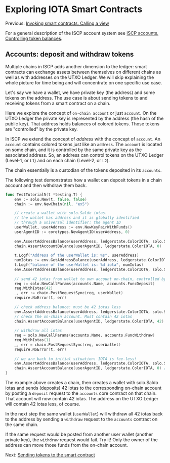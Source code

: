 # Exploring IOTA Smart Contracts

Previous: [Invoking smart contracts. Calling a view](07.md)   

For a general description of the ISCP account system see
[ISCP accounts. Controlling token balances](iscp_accounts.md).

## Accounts: deposit and withdraw tokens

Multiple chains in ISCP adds another dimension to the ledger: smart contracts
can exchange assets between themselves on different chains as well as with
addresses on the UTXO Ledger. We will skip explaining the whole picture for time
being and will concentrate on one specific use case.

Let's say we have a wallet, we have private key (the address) and some tokens on
the address. The use case is about sending tokens to and receiving tokens from a
smart contract on a chain.

Here we explore the concept of `on-chain account` or just `account`. On the UTXO
Ledger the private key is represented by the address (the hash of the public
key). That address holds balances of colored tokens. Those tokens are
"controlled" by the private key.

In ISCP we extend the concept of _address_ with the concept of `account`. An 
`account` contains colored tokens just like an `address`. The `account` is
located on some chain, and it is controlled by the same private key as the 
associated address. So, an address can control tokens on the UTXO Ledger 
(Level-1, or `L1`) and on each chain (Level-2, or `L2`).

The chain essentially is a custodian of the tokens deposited in its `accounts`.

The following test demonstrates how a wallet can deposit tokens in a chain 
account and then withdraw them back.

```go
func TestTutorial5(t *testing.T) {
    env := solo.New(t, false, false)
    chain := env.NewChain(nil, "ex5")

    // create a wallet with solo.Saldo iotas.
    // the wallet has address and it is globally identified
    // through a universal identifier: the agent ID
    userWallet, userAddress := env.NewKeyPairWithFunds()
    userAgentID := coretypes.NewAgentID(userAddress, 0)
    
    env.AssertAddressBalance(userAddress, ledgerstate.ColorIOTA, solo.Saldo) // solo.Saldo on address
    chain.AssertAccountBalance(userAgentID, ledgerstate.ColorIOTA, 0)  // empty on-chain
    
    t.Logf("Address of the userWallet is: %s", userAddress)
    numIotas := env.GetAddressBalance(userAddress, ledgerstate.ColorIOTA)
    t.Logf("balance of the userWallet is: %d iota", numIotas)
    env.AssertAddressBalance(userAddress, ledgerstate.ColorIOTA, solo.Saldo)
    
    // send 42 iotas from wallet to own account on-chain, controlled by the same wallet
    req := solo.NewCallParams(accounts.Name, accounts.FuncDeposit)
    req.WithIotas(42)
    _, err := chain.PostRequestSync(req, userWallet)
    require.NoError(t, err)
    
    // check address balance: must be 42 iotas less
    env.AssertAddressBalance(userAddress, ledgerstate.ColorIOTA, solo.Saldo-42)
    // check the on-chain account. Must contain 42 iotas
    chain.AssertAccountBalance(userAgentID, ledgerstate.ColorIOTA, 42)
    
    // withdraw all iotas
    req = solo.NewCallParams(accounts.Name, accounts.FuncWithdraw)
    req.WithIotas(1)
    _, err = chain.PostRequestSync(req, userWallet)
    require.NoError(t, err)
    
    // we are back to initial situation: IOTA is fee-less!
    env.AssertAddressBalance(userAddress, ledgerstate.ColorIOTA, solo.Saldo-1)
    chain.AssertAccountBalance(userAgentID, ledgerstate.ColorIOTA, 0) // empty
}
```

The example above creates a chain, then creates a wallet with solo.Saldo iotas and
sends (deposits) 42 iotas to the corresponding on-chain account by posting
a `deposit` request to the `accounts` core contract on that chain. That account
will now contain 42 iotas. The address on the UTXO Ledger will contain 42 iotas
less, of course.

In the next step the same wallet (`userWallet`) will withdraw all 42 iotas back
to the address by sending a `withdraw` request to the `accounts` contract on 
the same chain.

If the same request would be posted from another user wallet (another private
key), the `withdraw` request would fail. Try it! Only the owner of the address
can move those funds from the on-chain account.

Next: [Sending tokens to the smart contract](09.md)




  